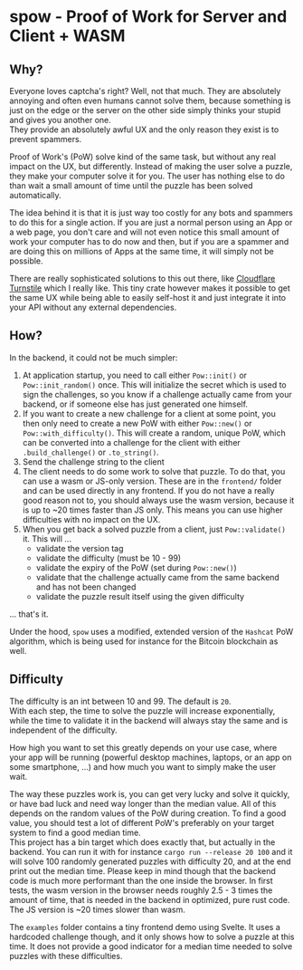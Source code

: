 # spow - Proof of Work for Server and Client + WASM

## Why?

Everyone loves captcha's right? Well, not that much. They are absolutely annoying and often
even humans cannot solve them, because something is just on the edge or the server on the
other side simply thinks your stupid and gives you another one.  
They provide an absolutely awful UX and the only reason they exist is to prevent spammers.

Proof of Work's (PoW) solve kind of the same task, but without any real impact on the UX, but
differently. Instead of making the user solve a puzzle, they make your computer solve it
for you. The user has nothing else to do than wait a small amount of time until the puzzle
has been solved automatically.

The idea behind it is that it is just way too costly for any bots and spammers to do this 
for a single action. If you are just a normal person using an App or a web page, you don't 
care and will not even notice this small amount of work your computer has to do now
and then, but if you are a spammer and are doing this on millions of Apps at the same time,
it will simply not be possible.

There are really sophisticated solutions to this out there, like
[Cloudflare Turnstile](https://www.cloudflare.com/products/turnstile/) which I really like.
This tiny crate however makes it possible to get the same UX while being able to easily
self-host it and just integrate it into your API without any external dependencies.

## How?

In the backend, it could not be much simpler:

1. At application startup, you need to call either `Pow::init()` or `Pow::init_random()` once.
   This will initialize the secret which is used to sign the challenges, so you know if a challenge
   actually came from your backend, or if someone else has just generated one himself.
2. If you want to create a new challenge for a client at some point, you then only need to
   create a new PoW with either `Pow::new()` or `Pow::with_difficulty()`. This will create
   a random, unique PoW, which can be converted into a challenge for the client with either
   `.build_challenge()` or `.to_string()`.
3. Send the challenge string to the client
4. The client needs to do some work to solve that puzzle. To do that, you can use a wasm
   or JS-only version. These are in the `frontend/` folder and can be used directly in any 
   frontend. If you do not have a really good reason not to, you should always use the wasm
   version, because it is up to ~20 times faster than JS only. This means you can use higher
   difficulties with no impact on the UX.
5. When you get back a solved puzzle from a client, just `Pow::validate()` it. This will ...
    - validate the version tag
    - validate the difficulty (must be 10 - 99)
    - validate the expiry of the PoW (set during `Pow::new()`)
    - validate that the challenge actually came from the same backend and has not been changed
    - validate the puzzle result itself using the given difficulty

... that's it.

Under the hood, `spow` uses a modified, extended version of the `Hashcat` PoW algorithm,
which is being used for instance for the Bitcoin blockchain as well.

## Difficulty

The difficulty is an int between 10 and 99. The default is `20`.  
With each step, the time to solve the puzzle will increase exponentially, while the time to
validate it in the backend will always stay the same and is independent of the difficulty.

How high you want to set this greatly depends on your use case, where your app will be running
(powerful desktop machines, laptops, or an app on some smartphone, ...) and how much you want
to simply make the user wait.

The way these puzzles work is, you can get very lucky and solve it quickly, or have bad luck
and need way longer than the median value. All of this depends on the random values of the
PoW during creation. To find a good value, you should test a lot of different PoW's preferably
on your target system to find a good median time.  
This project has a bin target which does exactly that, but actually in the backend. You can
run it with for instance `cargo run --release 20 100` and it will solve 100 randomly generated
puzzles with difficulty 20, and at the end print out the median time. Please keep in mind though
that the backend code is much more performant than the one inside the browser. In first tests,
the wasm version in the browser needs roughly 2.5 - 3 times the amount of time, that is needed
in the backend in optimized, pure rust code. The JS version is ~20 times slower than wasm.

The `examples` folder contains a tiny frontend demo using Svelte. It uses a hardcoded
challenge though, and it only shows how to solve a puzzle at this time. It does not provide
a good indicator for a median time needed to solve puzzles with these difficulties.

